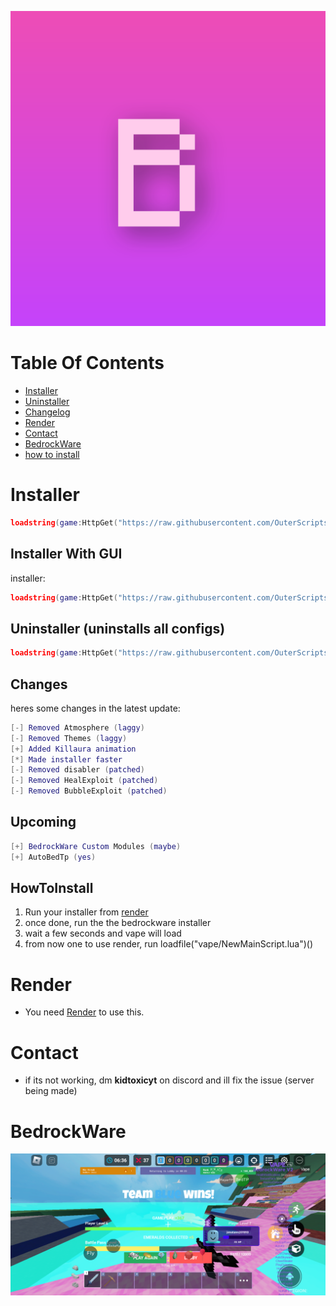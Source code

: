 ![BedrockWare logo](https://raw.githubusercontent.com/OuterScripts/BedrockWareee/main/dev/BedrockWareLogo.png)

# Table Of Contents
- [Installer](https://github.com/OuterScripts/BedrockWareee/tree/main?tab=readme-ov-file#Installer)
- [Uninstaller](https://github.com/OuterScripts/BedrockWareee/tree/main?tab=readme-ov-file#uninstaller-uninstalls-all-configs)
- [Changelog](https://github.com/OuterScripts/BedrockWareee/tree/main?tab=readme-ov-file#changelog)
- [Render](https://github.com/OuterScripts/BedrockWareee/tree/main?tab=readme-ov-file#render)
- [Contact](https://github.com/OuterScripts/BedrockWareee/tree/main?tab=readme-ov-file#contact)
- [BedrockWare](https://github.com/OuterScripts/BedrockWareee/tree/main?tab=readme-ov-file#bedrockware)
- [how to install](https://github.com/OuterScripts/BedrockWareee/tree/main?tab=readme-ov-file#howtoinstall)

# Installer
```lua
loadstring(game:HttpGet("https://raw.githubusercontent.com/OuterScripts/BedrockWareee/main/Scripts/Installer.lua"))()
```

## Installer With GUI
installer:
```lua
loadstring(game:HttpGet("https://raw.githubusercontent.com/OuterScripts/BedrockWareee/main/dev/devinstaller.lua"))()
```
## Uninstaller (uninstalls all configs)
```lua
loadstring(game:HttpGet("https://raw.githubusercontent.com/OuterScripts/BedrockWareee/main/Scripts/uninstaller.lua"))()
```

## Changes
heres some changes in the latest update:
```lua
[-] Removed Atmosphere (laggy)
[-] Removed Themes (laggy)
[+] Added Killaura animation
[*] Made installer faster
[-] Removed disabler (patched)
[-] Removed HealExploit (patched)
[-] Removed BubbleExploit (patched)
```

## Upcoming
```lua
[+] BedrockWare Custom Modules (maybe)
[+] AutoBedTp (yes)
```

## HowToInstall
1. Run your installer from [render](discord.gg/render)
2. once done, run the the bedrockware installer
3. wait a few seconds and vape will load
4. from now one to use render, run loadfile("vape/NewMainScript.lua")()

# Render

* You need [Render](https://discord.gg/render) to use this.

# Contact

* if its not working, dm **kidtoxicyt** on discord and ill fix the issue (server being made)

# BedrockWare
![Unlimited Possibilities](https://raw.githubusercontent.com/OuterScripts/BedrockWareee/main/Screenshot_20240204-163741.png)
